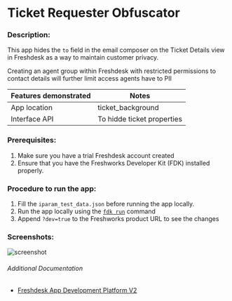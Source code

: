 # Ticket Requester Obfuscator

### Description:
This app hides the `to` field in the email composer on the Ticket Details view in Freshdesk as a way to maintain customer privacy.

Creating an agent group within Freshdesk with restricted permissions to contact details will further limit access agents have to PII

Features demonstrated | Notes
-------------------- | ------
App location | ticket_background
Interface API | To hidde ticket properties

### Prerequisites:
1. Make sure you have a trial Freshdesk account created
2. Ensure that you have the Freshworks Developer Kit (FDK) installed properly.


### Procedure to run the app:
1. Fill the `iparam_test_data.json` before running the app locally.
2. Run the app locally using the [`fdk run`](https://developers.freshchat.com/v2/docs/freshworks-cli/#run) command
3. Append `?dev=true` to the Freshworks product URL to see the changes


### Screenshots:
![screenshot](https://user-images.githubusercontent.com/77515518/117514134-05846180-af48-11eb-89aa-5a5bdd920c6e.png)


###### Additional Documentation
- [Freshdesk App Development Platform V2](https://developers.freshdesk.com/v2/docs/quick-start/)
